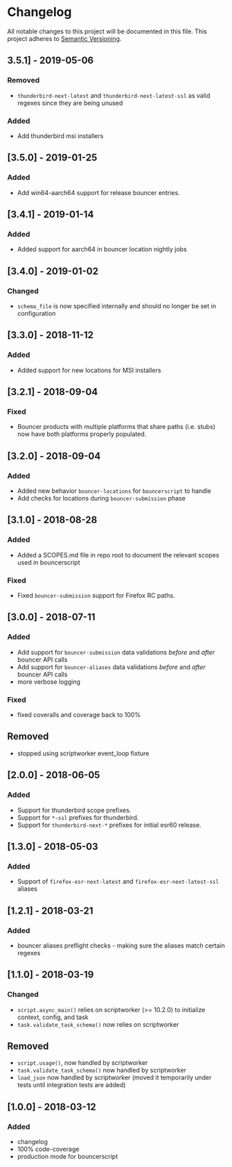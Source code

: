 # Changelog
All notable changes to this project will be documented in this file.
This project adheres to [Semantic Versioning](http://semver.org/).

## 3.5.1] - 2019-05-06
### Removed
- `thunderbird-next-latest` and `thunderbird-next-latest-ssl` as valid regexes since they are being unused

### Added
- Add thunderbird msi installers

## [3.5.0] - 2019-01-25
### Added
- Add win64-aarch64 support for release bouncer entries.

## [3.4.1] - 2019-01-14
### Added
- Added support for aarch64 in bouncer location nightly jobs

## [3.4.0] - 2019-01-02
### Changed
* `schema_file` is now specified internally and should no longer be set in configuration

## [3.3.0] - 2018-11-12
### Added
- Added support for new locations for MSI installers

## [3.2.1] - 2018-09-04
### Fixed
- Bouncer products with multiple platforms that share paths (i.e. stubs) now
  have both platforms properly populated.

## [3.2.0] - 2018-09-04
### Added
- Added new behavior `bouncer-locations` for `bouncerscript` to handle
- Add checks for locations during `bouncer-submission` phase


## [3.1.0] - 2018-08-28
### Added
- Added a SCOPES.md file in repo root to document the relevant scopes used in bouncerscript

### Fixed
- Fixed `bouncer-submission` support for Firefox RC paths.


## [3.0.0] - 2018-07-11
### Added
- Add support for `bouncer-submission` data validations *before* and *after* bouncer API calls
- Add support for `bouncer-aliases` data validations *before* and *after* bouncer API calls
- more verbose logging

### Fixed
- fixed coveralls and coverage back to 100%

## Removed
- stopped using scriptworker event_loop fixture


## [2.0.0] - 2018-06-05
### Added
- Support for thunderbird scope prefixes.
- Support for `*-ssl` prefixes for thunderbird.
- Support for `thunderbird-next-*` prefixes for initial esr60 release.


## [1.3.0] - 2018-05-03
### Added
- Support of `firefox-esr-next-latest` and `firefox-esr-next-latest-ssl` aliases


## [1.2.1] - 2018-03-21
### Added
- bouncer aliases preflight checks - making sure the aliases match certain regexes


## [1.1.0] - 2018-03-19
### Changed
- `script.async_main()` relies on scriptworker (>= 10.2.0) to initialize context, config, and task
- `task.validate_task_schema()` now relies on scriptworker


## Removed
- `script.usage()`, now handled by scriptworker
- `task.validate_task_schema()` now handled by scriptworker
- `load_json` now handled by scriptworker (moved it temporarily under tests until integration tests are added)


## [1.0.0] - 2018-03-12
### Added
- changelog
- 100% code-coverage
- production mode for bouncerscript
